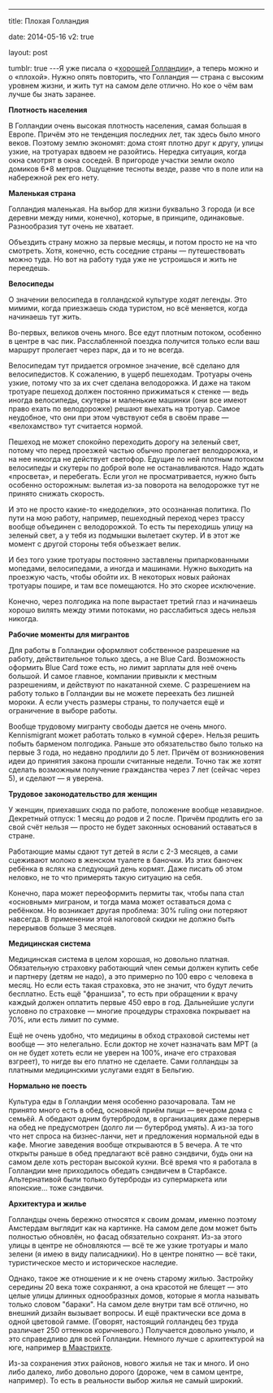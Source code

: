 ---

title: Плохая Голландия

date: 2014-05-16
v2: true

layout: post

tumblr: true
---Я уже писала о «[хорошей Голландии](/ru/life/good-holland)», а теперь можно и о «плохой». Нужно опять повторить, что Голландия — страна с высоким уровнем жизни, и жить тут на самом деле отлично. Но кое о чём вам лучше бы знать заранее.
<excerpt/>

**Плотность населения**

В Голландии очень высокая плотность населения, самая большая в Европе. Причём это не тенденция последних лет, так здесь было много веков. Поэтому землю экономят: дома стоят плотно друг к другу, улицы узкие, на тротуарах вдвоем не разойтись. Нередка ситуация, когда окна смотрят в окна соседей. В пригороде участки земли около домиков 6\*8 метров. Ощущение тесноты везде, разве что в поле или на набережной рек его нету.

**Маленькая страна**

Голландия маленькая. На выбор для жизни буквально 3 города (и все деревни между ними, конечно), которые, в принципе, одинаковые. Разнообразия тут очень не хватает.

Объездить страну можно за первые месяцы, и потом просто не на что смотреть. Хотя, конечно, есть соседние страны — путешествовать можно туда. Но вот на работу туда уже не устроишься и жить не переедешь.

**Велосипеды**

О значении велосипеда в голландской культуре ходят легенды. Это мимими, когда приезжаешь сюда туристом, но всё меняется, когда начинаешь тут жить.

Во-первых, великов очень много. Все едут плотным потоком, особенно в центре в час пик. Расслабленной поездка получится только если ваш маршрут пролегает через парк, да и то не всегда.

Велосипедам тут придается огромное значение, всё сделано для велосипедистов. К сожалению, в ущерб пешеходам. Тротуары очень узкие, потому что за их счет сделана велодорожка. И даже на таком тротуаре пешеход должен постоянно прижиматься к стенке — ведь иногда велосипеды, скутеры и маленькие машинки (они все имеют право ехать по велодорожке) решают выехать на тротуар. Самое неудобное, что они при этом чувствуют себя в своём праве — «велохамство» тут считается нормой.

Пешеход не может спокойно переходить дорогу на зеленый свет, потому что перед проезжей частью обычно пролегает велодорожка, и на нее никогда не действует светофор. Едущие по ней плотным потоком велосипеды и скутеры по доброй воле не останавливаются. Надо ждать «просвета», и перебегать. Если угол не просматривается, нужно быть особенно осторожным: вылетая из-за поворота на велодорожке тут не принято снижать скорость.

И это не просто какие-то «недоделки», это осознанная политика. По пути на мою работу, например, пешеходный переход через трассу вообще объединен с велодорожкой. То есть ты переходишь улицу на зеленый свет, а у тебя из подмышки вылетает скутер. И в этот же момент с другой стороны тебя объезжает велик.

И без того узкие тротуары постоянно заставлены припаркованными мопедами, велосипедами, а иногда и машинами. Нужно выходить на проезжую часть, чтобы обойти их. В некоторых новых районах тротуары пошире, и там все помещаются. Но это скорее исключение.

Конечно, через полгодика на попе вырастает третий глаз и начинаешь хорошо вилять между этими потоками, но расслабиться здесь нельзя никогда.

**Рабочие моменты для мигрантов**

Для работы в Голландии оформляют собственное разрешение на работу, действительное только здесь, а не Blue Card. Возможность оформить Blue Card тоже есть, но лимит зарплаты для неё очень большой. И самое главное, компании привыкли к местным разрешениям, и действуют по накатанной схеме. С разрешением на работу только в Голландии вы не можете переехать без лишней мороки. А если учесть размеры страны, то получается ещё и ограничение в выборе работы.

Вообще трудовому мигранту свободы дается не очень много. Kennismigrant может работать только в «умной сфере». Нельзя решить побыть барменом полгодика. Раньше это обязательство было только на первые 3 года, но недавно продлили до 5 лет. Причём от возникновения идеи до принятия закона прошли считанные недели. Точно так же хотят сделать возможным получение гражданства через 7 лет (сейчас через 5), и сделают — я уверена.

**Трудовое законодательство для женщин**

У женщин, приехавших сюда по работе, положение вообще незавидное. Декретный отпуск: 1 месяц до родов и 2 после. Причём продлить его за свой счёт нельзя — просто не будет законных оснований оставаться в стране.

Работающие мамы сдают тут детей в ясли с 2-3 месяцев, а сами сцеживают молоко в женском туалете в баночки. Из этих баночек ребёнка в яслях на следующий день кормят. Даже писать об этом неловко, не то что примерять такую ситуацию на себя.

Конечно, пара может переоформить пермиты так, чтобы папа стал «основным» миграном, и тогда мама может оставаться дома с ребёнком. Но возникает другая проблема: 30% ruling они потеряют навсегда. В применении этой налоговой скидки не должно быть перерывов больше 3 месяцев.

**Медицинская система**

Медицинская система в целом хорошая, но довольно платная. Обязательную страховку работающий член семьи должен купить себе и партнеру (детям не надо), а это примерно по 100 евро с человека в месяц. Но если есть такая страховка, это не значит, что будут лечить бесплатно. Есть ещё "франшиза", то есть при обращении к врачу каждый должен оплатить первые 450 евро в год. Дальнейшие услуги условно по страховке — многие процедуры страховка покрывает на 70%, или есть лимит по сумме.

Ещё не очень удобно, что медицины в обход страховой системы нет вообще — это нелегально. Если доктор не хочет назначать вам МРТ (а он не будет хотеть если не уверен на 100%, иначе его страховая взгреет), то нигде вы его платно не сделаете. Сами голландцы за платными медицинскими услугами ездят в Бельгию.

**Нормально не поесть**

Культура еды в Голландии меня особенно разочаровала. Там не принято много есть в обед, основной приём пищи — вечером дома с семьёй. А обедают одним бутербродом, в организациях даже перерыв на обед не предусмотрен (долго ли — бутерброд умять). А из-за того что нет спроса на бизнес-ланчи, нет и предложения нормальной еды в кафе. Многие заведения вообще открываются в 5 вечера. А те что открыты раньше в обед предлагают всё равно сэндвичи, будь они на самом деле хоть ресторан высокой кухни. Всё время что я работала в Голландии мне приходилось обедать сэндвичем в Старбаксе. Альтернативой были только бутерброды из супермаркета или японские... тоже сэндвичи.

**Архитектура и жилье**

Голландцы очень бережно относятся к своим домам, именно поэтому Амстердам выглядит как на картинке. На самом деле дом может быть полностью обновлён, но фасад обязательно сохранят. Из-за этого улицы в центре не обновляются — всё те же узкие тротуары и мало зелени (я имею в виду палисадники). Но в центре понятно — всё таки, туристическое место и историческое наследие.

Однако, такое же отношение и к не очень старому жилью. Застройку середины 20 века тоже сохраняют, а она красотой не блещет — это целые улицы длинных однообразных домов, которые я могла называть только словом "бараки". На самом деле внутри там всё отлично, но внешний дизайн вызывает вопросы. И ещё практически все дома в одной цветовой гамме. (Говорят, настоящий голландец без труда различает 250 оттенков коричневого.) Получается довольно уныло, и это справедливо для всей Голландии. Немного лучше с архитектурой на юге, например [в Маастрихте](http://varya-daily.tumblr.com/post/83904815572/maastricht).

Из-за сохранения этих районов, нового жилья не так и много. И оно либо далеко, либо довольно дорого (дороже, чем в самом центре, например). То есть в реальности выбор жилья не самый широкий.
